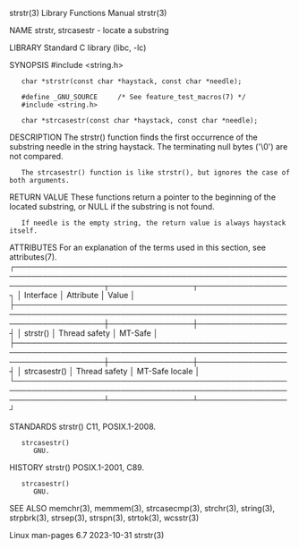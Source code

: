 strstr(3)							   Library Functions Manual							     strstr(3)

NAME
       strstr, strcasestr - locate a substring

LIBRARY
       Standard C library (libc, -lc)

SYNOPSIS
       #include <string.h>

       char *strstr(const char *haystack, const char *needle);

       #define _GNU_SOURCE	   /* See feature_test_macros(7) */
       #include <string.h>

       char *strcasestr(const char *haystack, const char *needle);

DESCRIPTION
       The strstr() function finds the first occurrence of the substring needle in the string haystack.	 The terminating null bytes ('\0') are not compared.

       The strcasestr() function is like strstr(), but ignores the case of both arguments.

RETURN VALUE
       These functions return a pointer to the beginning of the located substring, or NULL if the substring is not found.

       If needle is the empty string, the return value is always haystack itself.

ATTRIBUTES
       For an explanation of the terms used in this section, see attributes(7).
       ┌────────────────────────────────────────────────────────────────────────────────────────────────────────────────────┬───────────────┬────────────────┐
       │ Interface													    │ Attribute	    │ Value	     │
       ├────────────────────────────────────────────────────────────────────────────────────────────────────────────────────┼───────────────┼────────────────┤
       │ strstr()													    │ Thread safety │ MT-Safe	     │
       ├────────────────────────────────────────────────────────────────────────────────────────────────────────────────────┼───────────────┼────────────────┤
       │ strcasestr()													    │ Thread safety │ MT-Safe locale │
       └────────────────────────────────────────────────────────────────────────────────────────────────────────────────────┴───────────────┴────────────────┘

STANDARDS
       strstr()
	      C11, POSIX.1-2008.

       strcasestr()
	      GNU.

HISTORY
       strstr()
	      POSIX.1-2001, C89.

       strcasestr()
	      GNU.

SEE ALSO
       memchr(3), memmem(3), strcasecmp(3), strchr(3), string(3), strpbrk(3), strsep(3), strspn(3), strtok(3), wcsstr(3)

Linux man-pages 6.7							  2023-10-31								     strstr(3)
